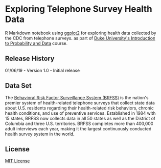 # Exploring Telephone Survey Health Data
R Markdown notebook using [ggplot2](https://ggplot2.tidyverse.org/) for exploring health data collected by the CDC from telephone surveys. as part of [Duke University's Introduction to Probability and Data](https://www.coursera.org/learn/probability-intro) course.

## Release History

01/06/19 - Version 1.0 - Initial release

## Data Set
The [Behavioral Risk Factor Surveillance System (BRFSS)](https://www.cdc.gov/brfss/about/index.htm) is the nation's premier system of health-related telephone surveys that collect state data about U.S. residents regarding their health-related risk behaviors, chronic health conditions, and use of preventive services. Established in 1984 with 15 states, BRFSS now collects data in all 50 states as well as the District of Columbia and three U.S. territories. BRFSS completes more than 400,000 adult interviews each year, making it the largest continuously conducted health survey system in the world.

## License
[MIT License](https://opensource.org/licenses/MIT)
